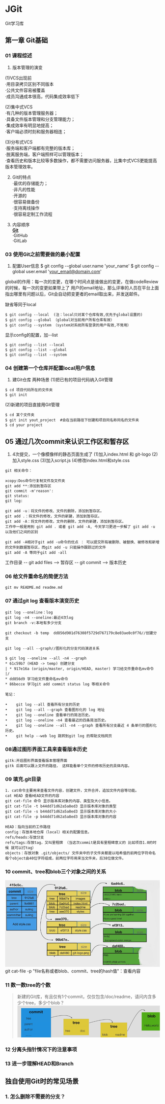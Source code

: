 # JGit
Git学习库

## 第一章 Git基础

### 01 课程综述
1. 版本管理的演变 
     
(1)VCS出现前       
·用目录拷贝区别不同版本    
·公共文件容易被覆盖      
·成员沟通成本很高，代码集成效率低下      

(2)集中式VCS   
·有几种的版本管理服务器；   
·具备文件版本管理和分支管理能力；    
·集成效率有明显地提高；    
·客户端必须时刻和服务器相连；     

(3)分布式VCS   
·服务端和客户端都有完整的版本库；   
·脱离服务端，客户端照样可以管理版本；             
·查看历史和版本比较等多数操作，都不需要访问服务器，比集中式VCS更能提高版本管理效率。

2. Git的特点       
·最优的存储能力；       
·非凡的性能      
·开源的        
·很容易做备份     
·支持离线操作     
·很容易定制工作流程      

3. 内容顺序     
**[Git](https://git-scm.com/book/zh/v2)**  
·GitHub     
·GitLab     

### 03 使用Git之前需要做的最小配置
1. 配置User信息
$ git config --global user.name 'your_name'
$ git config --global user.email 'your_email@domain.com'

global的作用：每一次的变更，在哪个时间点是谁做出的变更，在做codeReview的时候，每一次的变更如果带上了
用户的email地址，那么评审的人员在平台上面指出哪里有问题以后，Git会自动把变更者的email取出来，并发送邮件。 

缺省等同于local
```text
$ git config --local  (注：local只对某个仓库有效,优先于global设置的)
$ git config --global （global对当前用户所有仓库有效）
$ git config --system （system对系统所有登录的用户有效,不常用）
```

显示config的配置，加--list
```text
$ git config --list --local
$ git config --list --global
$ git config --list --system
```

### 04 创建第一个仓库并配置local用户信息
1. 建Git仓库
两种场景
(1)把已有的项目代码纳入Git管理
```text
$ cd 项目代码所在的文件夹
$ git init 
```
(2)新建的项目直接用Git管理
```text
$ cd 某个文件夹
$ git init yout_project  #会在当前路径下创建和项目同名称同名的文件夹
$ cd your project
```

## 05 通过几次commit来认识工作区和暂存区
1. 4次提交，一个像模像样的静态页面生成了
(1)加入index.html 和 git-logo
(2)加入style.css
(3)加入script.js
(4)修改index.html和style.css

```text
git 相关命令：

xcopy:Dos命令行复制文件及文件夹
git add **:添加到暂存区
git commit -m'reason':
git status:
git log:

git add -u：将文件的修改、文件的删除，添加到暂存区。
git add .：将文件的修改，文件的新建，添加到暂存区。
git add -A：将文件的修改，文件的删除，文件的新建，添加到暂存区。
工作中一般是用到 git add . 或者 git add -A, 今天学习更进一步解了 git add -u 以及他们之间的区别

git add -A相对于git add -u命令的优点 ： 可以提交所有被删除、被替换、被修改和新增的文件到数据暂存区，而git add -u 只能操作跟踪过的文件
git add -A 等同于git add -all
```

工作目录 -- git add files --> 暂存区 -- git commit --> 版本历史

### 06 给文件重命名的简便方法
```text
git mv README.md readme.md
```

### 07 通过git log 查看版本演变历史
```text
git log --oneline：log
git log -n4 --oneline:最近4次log
git branch -v:本地有多少分支

git checkout -b temp  dd856d901d76308f5729d767179c8e03ae0c0f76//创建分支

git log --all --graph//图形化的分支代码演进关系

$ git log --oneline --all -n4 --graph
* 61c59b7 (HEAD -> temp) 创建分支
| * 917e16a (origin/master, origin/HEAD, master) 学习给文件重命名mv命令
|/
* dd856d9 学习给文件重命名mv命令
* 86becce 学习git add commit status log 等相关命令

笔记：

•    git log --all 查看所有分支的历史
•    git log --all --graph 查看图形化的 log 地址
•    git log --oneline 查看单行的简洁历史。
•    git log --oneline -n4 查看最近的四条简洁历史。
•    git log --oneline --all -n4 --graph 查看所有分支最近 4 条单行的图形化历史。
•    git help --web log 跳转到git log 的帮助文档网页
```

### 08通过图形界面工具来查看版本历史
```text
gitk:开启图形界面查看版本管理界面
gitk 后面可以跟上文件的路径， 这样能看单个文件的修改历史的具体内容。
```

### 09 填充.git目录
```text
1. cat命令主要用来查看文件内容，创建文件，文件合并，追加文件内容等功能。
cat HEAD 查看HEAD文件的内容 
git cat-file 命令 显示版本库对象的内容、类型及大小信息。
git cat-file -t b44dd71d62a5a8ed3 显示版本库对象的类型
git cat-file -s b44dd71d62a5a8ed3 显示版本库对象的大小
git cat-file -p b44dd71d62a5a8ed3 显示版本库对象的内容

HEAD：指向当前的工作路径
config：存放本地仓库（local）相关的配置信息。
refs/heads:存放分支
refs/tags:存放tag，又叫里程牌 （当这次commit是具有里程碑意义的 比如项目1.0的时候 就可以打tag）
objects：存放对象 .git/objects/ 文件夹中的子文件夹都是以哈希值的前两位字符命名 每个object由40位字符组成，前两位字符用来当文件夹，后38位做文件。
```

### 10 commit、tree和blob三个对象之间的关系
![](/images/commit_tree_blob_relation.jpg)
git cat-file -p "file名称或者blob、commit、tree的hash值"：查看内容

### 11 数一数tree的个数
> 新建的Git库，有且仅有1个commit，仅仅包含/doc/readme，请问内含多少个tree，多少个blob？
![](/images/count_tree.jpg)

### 12 分离头指针情况下的注意事项

### 13 进一步理解HEAD和Branch


## 独自使用Git时的常见场景


### 1. 怎么删除不需要的分支？